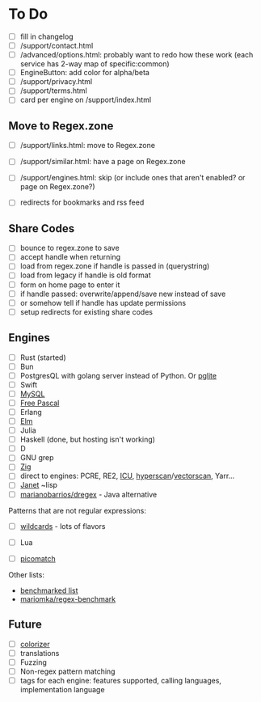 # To Do


- [ ] fill in changelog
- [ ] /support/contact.html
- [ ] /advanced/options.html: probably want to redo how these work (each service has 2-way map of specific:common)
- [ ] EngineButton: add color for alpha/beta 
- [ ] /support/privacy.html
- [ ] /support/terms.html
- [ ] card per engine on /support/index.html

## Move to Regex.zone

- [ ] /support/links.html: move to Regex.zone
- [ ] /support/similar.html: have a page on Regex.zone
- [ ] /support/engines.html: skip (or include ones that aren't enabled? or page on Regex.zone?)
- [ ] redirects for bookmarks and rss feed


## Share Codes

- [ ] bounce to regex.zone to save
- [ ] accept handle when returning
- [ ] load from regex.zone if handle is passed in (querystring)
- [ ] load from legacy if handle is old format
- [ ] form on home page to enter it
- [ ] if handle passed: overwrite/append/save new instead of save
- [ ] or somehow tell if handle has update permissions
- [ ] setup redirects for existing share codes

## Engines

- [ ] Rust (started)
- [ ] Bun
- [ ] PostgresQL with golang server instead of Python.  Or [pglite](https://pglite.dev/)
- [ ] Swift
- [ ] [MySQL](https://blogs.oracle.com/mysql/post/regular-expressions-in-mysql)
- [ ] [Free Pascal](https://wiki.freepascal.org/RegEx_packages)
- [ ] Erlang
- [ ] [Elm](https://package.elm-lang.org/packages/elm/regex/latest/)
- [ ] Julia
- [ ] Haskell (done, but hosting isn't working)
- [ ] D
- [ ] GNU grep
- [ ] [Zig](https://github.com/tiehuis/zig-regex)
- [ ] direct to engines: PCRE, RE2, [ICU](https://unicode-org.github.io/icu/userguide/strings/regexp.html), [hyperscan](https://github.com/intel/hyperscan)/[vectorscan](https://github.com/VectorCamp/vectorscan), Yarr...  
- [ ] [Janet](https://janet-lang.org/) ~lisp
- [ ] [marianobarrios/dregex](https://github.com/marianobarrios/dregex) - Java alternative

Patterns that are not regular expressions:
- [ ] [wildcards](https://crates.io/crates/wildcard) - lots of flavors
- [ ] Lua
- [ ] [picomatch](https://github.com/micromatch/picomatch)


Other lists:
- [benchmarked list](https://lh3lh3.users.sourceforge.net/reb.shtml)
- [mariomka/regex-benchmark](https://github.com/mariomka/regex-benchmark)

## Future

- [ ] [colorizer](https://github.com/slevithan/regex-colorizer)
- [ ] translations
- [ ] Fuzzing
- [ ] Non-regex pattern matching
- [ ] tags for each engine: features supported, calling languages, implementation language
